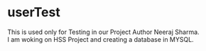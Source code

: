 # userTest
This is used only for Testing in our Project
Author Neeraj Sharma.<br>
I am woking on HSS Project and creating a database in MYSQL. 
